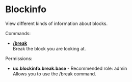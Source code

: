 Blockinfo
====
View different kinds of information about blocks.

Commands: <br>
* **[/break](../commands/break.md)**<br>Break the block you are looking at.

Permissions: <br>
* **uc.blockinfo.break.base** - Recommended role: admin<br>Allows you to use the /break command.
